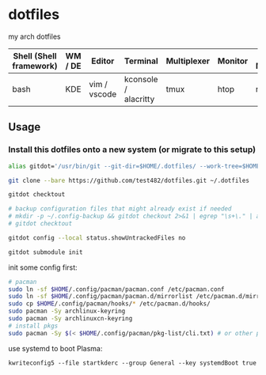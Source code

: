 # dotfiles

my arch dotfiles

|Shell (Shell framework)|WM / DE|Editor|Terminal|Multiplexer|Monitor|File Manager|
|----|----|----|----|----|----|----|
|bash|KDE|vim / vscode|kconsole / alacritty|tmux|htop|ranger|

## Usage

### Install this dotfiles onto a new system (or migrate to this setup)

```bash
alias gitdot='/usr/bin/git --git-dir=$HOME/.dotfiles/ --work-tree=$HOME'

git clone --bare https://github.com/test482/dotfiles.git ~/.dotfiles

gitdot checktout

# backup configuration files that might already exist if needed
# mkdir -p ~/.config-backup && gitdot checkout 2>&1 | egrep "\s+\." | awk {'print $1'} | xargs -I{} mv {} ~/.config-backup/{}
# gitdot checktout

gitdot config --local status.showUntrackedFiles no

gitdot submodule init
```

init some config first:

```bash
# pacman
sudo ln -sf $HOME/.config/pacman/pacman.conf /etc/pacman.conf
sudo ln -sf $HOME/.config/pacman/pacman.d/mirrorlist /etc/pacman.d/mirrorlist
sudo cp $HOME/.config/pacman/hooks/* /etc/pacman.d/hooks/
sudo pacman -Sy archlinux-keyring
sudo pacman -Sy archlinuxcn-keyring
# install pkgs
sudo pacman -Sy $(< $HOME/.config/pacman/pkg-list/cli.txt) # or other pkgs
```

use systemd to boot Plasma:

`kwriteconfig5 --file startkderc --group General --key systemdBoot true`
